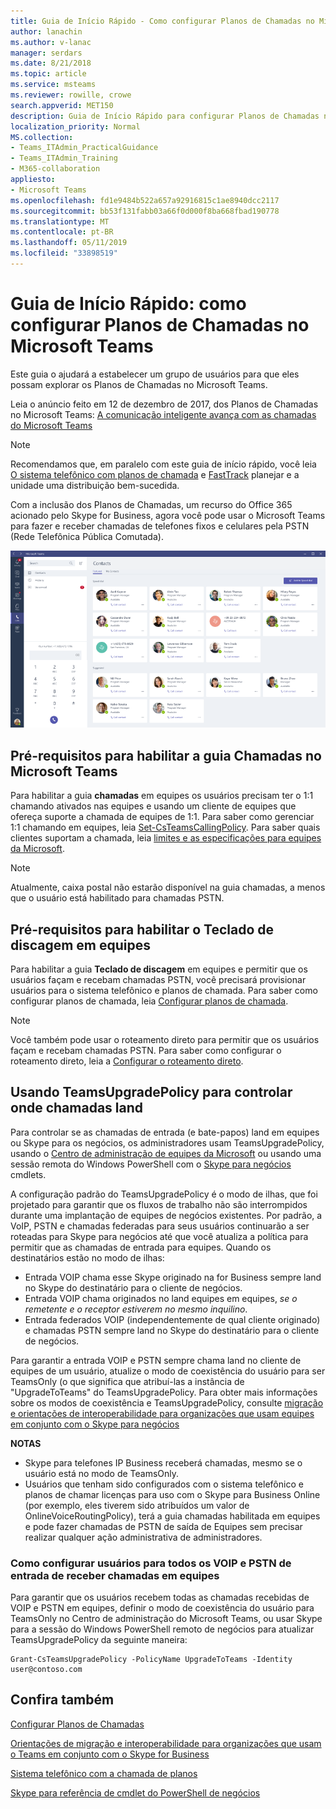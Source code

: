 ```yaml
---
title: Guia de Início Rápido - Como configurar Planos de Chamadas no Microsoft Teams
author: lanachin
ms.author: v-lanac
manager: serdars
ms.date: 8/21/2018
ms.topic: article
ms.service: msteams
ms.reviewer: rowille, crowe
search.appverid: MET150
description: Guia de Início Rápido para configurar Planos de Chamadas no Microsoft Teams.
localization_priority: Normal
MS.collection:
- Teams_ITAdmin_PracticalGuidance
- Teams_ITAdmin_Training
- M365-collaboration
appliesto:
- Microsoft Teams
ms.openlocfilehash: fd1e9484b522a657a92916815c1ae8940dcc2117
ms.sourcegitcommit: bb53f131fabb03a66f0d000f8ba668fbad190778
ms.translationtype: MT
ms.contentlocale: pt-BR
ms.lasthandoff: 05/11/2019
ms.locfileid: "33898519"
---
```

<a name="quick-start-guide-configuring-calling-plans-in-microsoft-teams"></a>Guia de Início Rápido: como configurar Planos de Chamadas no Microsoft Teams
==============================================================

Este guia o ajudará a estabelecer um grupo de usuários para que eles possam explorar os Planos de Chamadas no Microsoft Teams.

Leia o anúncio feito em 12 de dezembro de 2017, dos Planos de Chamadas no Microsoft Teams: [A comunicação inteligente avança com as chamadas do Microsoft Teams](https://aka.ms/ipyqus)

> [!NOTE]
> Recomendamos que, em paralelo com este guia de início rápido, você leia [O sistema telefônico com planos de chamada](calling-plan-landing-page.md) e [FastTrack](https://aka.ms/cloudvoice) planejar e a unidade uma distribuição bem-sucedida.

Com a inclusão dos Planos de Chamadas, um recurso do Office 365 acionado pelo Skype for Business, agora você pode usar o Microsoft Teams para fazer e receber chamadas de telefones fixos e celulares pela PSTN (Rede Telefônica Pública Comutada).

![Fazendo chamadas no Microsoft Teams](media/Calling_in_Teams.png)
## <a name="prerequisites-for-enabling-the-calls-tab-in-teams"></a>Pré-requisitos para habilitar a guia **Chamadas** no Microsoft Teams
Para habilitar a guia **chamadas** em equipes os usuários precisam ter o 1:1 chamando ativados nas equipes e usando um cliente de equipes que ofereça suporte a chamada de equipes de 1:1. Para saber como gerenciar 1:1 chamando em equipes, leia [Set-CsTeamsCallingPolicy](https://docs.microsoft.com/powershell/module/skype/set-csteamscallingpolicy?view=skype-ps). Para saber quais clientes suportam a chamada, leia [limites e as especificações para equipes da Microsoft](https://docs.microsoft.com/microsoftteams/limits-specifications-teams).

> [!NOTE]
> Atualmente, caixa postal não estarão disponível na guia chamadas, a menos que o usuário está habilitado para chamadas PSTN. 

## <a name="prerequisites-for-enabling-the-dial-pad-in-teams"></a>Pré-requisitos para habilitar o **Teclado de discagem** em equipes
Para habilitar a guia **Teclado de discagem** em equipes e permitir que os usuários façam e recebam chamadas PSTN, você precisará provisionar usuários para o sistema telefônico e planos de chamada. Para saber como configurar planos de chamada, leia [Configurar planos de chamada](https://docs.microsoft.com/microsoftteams/set-up-calling-plans).

> [!NOTE]
> Você também pode usar o roteamento direto para permitir que os usuários façam e recebam chamadas PSTN. Para saber como configurar o roteamento direto, leia a [Configurar o roteamento direto](https://docs.microsoft.com/microsoftteams/direct-routing-configure).

## <a name="using-teamsupgradepolicy-to-control-where-calls-land"></a>Usando TeamsUpgradePolicy para controlar onde chamadas land
Para controlar se as chamadas de entrada (e bate-papos) land em equipes ou Skype para os negócios, os administradores usam TeamsUpgradePolicy, usando o [Centro de administração de equipes da Microsoft](https://aka.ms/teamsadmincenter) ou usando uma sessão remota do Windows PowerShell com o [Skype para negócios](https://docs.microsoft.com/powershell/module/skype) cmdlets.


A configuração padrão do TeamsUpgradePolicy é o modo de ilhas, que foi projetado para garantir que os fluxos de trabalho não são interrompidos durante uma implantação de equipes de negócios existentes. Por padrão, a VoIP, PSTN e chamadas federadas para seus usuários continuarão a ser roteadas para Skype para negócios até que você atualiza a política para permitir que as chamadas de entrada para equipes.  Quando os destinatários estão no modo de ilhas:

 - Entrada VOIP chama esse Skype originado na for Business sempre land no Skype do destinatário para o cliente de negócios.
 - Entrada VOIP chama originados no land equipes em equipes, *se o remetente e o receptor estiverem no mesmo inquilino*.
 - Entrada federados VOIP (independentemente de qual cliente originado) e chamadas PSTN sempre land no Skype do destinatário para o cliente de negócios.
 
Para garantir a entrada VOIP e PSTN sempre chama land no cliente de equipes de um usuário, atualize o modo de coexistência do usuário para ser TeamsOnly (o que significa que atribuí-las a instância de "UpgradeToTeams" do TeamsUpgradePolicy.  Para obter mais informações sobre os modos de coexistência e TeamsUpgradePolicy, consulte [migração e orientações de interoperabilidade para organizações que usam equipes em conjunto com o Skype para negócios](https://docs.microsoft.com/MicrosoftTeams/migration-interop-guidance-for-teams-with-skype)

**NOTAS**
 - Skype para telefones IP Business receberá chamadas, mesmo se o usuário está no modo de TeamsOnly.  
 - Usuários que tenham sido configurados com o sistema telefônico e planos de chamar licenças para uso com o Skype para Business Online (por exemplo, eles tiverem sido atribuídos um valor de OnlineVoiceRoutingPolicy), terá a guia chamadas habilitada em equipes e pode fazer chamadas de PSTN de saída de Equipes sem precisar realizar qualquer ação administrativa de administradores.


### <a name="how-to-configure-users-to-receive-all-incoming-voip-and-pstn-calls-in-teams"></a>Como configurar usuários para todos os VOIP e PSTN de entrada de receber chamadas em equipes
Para garantir que os usuários recebem todas as chamadas recebidas de VOIP e PSTN em equipes, definir o modo de coexistência do usuário para TeamsOnly no Centro de administração do Microsoft Teams, ou usar Skype para a sessão do Windows PowerShell remoto de negócios para atualizar TeamsUpgradePolicy da seguinte maneira:

    Grant-CsTeamsUpgradePolicy -PolicyName UpgradeToTeams -Identity user@contoso.com


## <a name="see-also"></a>Confira também
[Configurar Planos de Chamadas](https://docs.microsoft.com/SkypeForBusiness/what-are-calling-plans-in-office-365/set-up-calling-plans)

[Orientações de migração e interoperabilidade para organizações que usam o Teams em conjunto com o Skype for Business](https://docs.microsoft.com/MicrosoftTeams/migration-interop-guidance-for-teams-with-skype)

[Sistema telefônico com a chamada de planos](calling-plan-landing-page.md)

[Skype para referência de cmdlet do PowerShell de negócios](https://docs.microsoft.com/powershell/module/skype)

